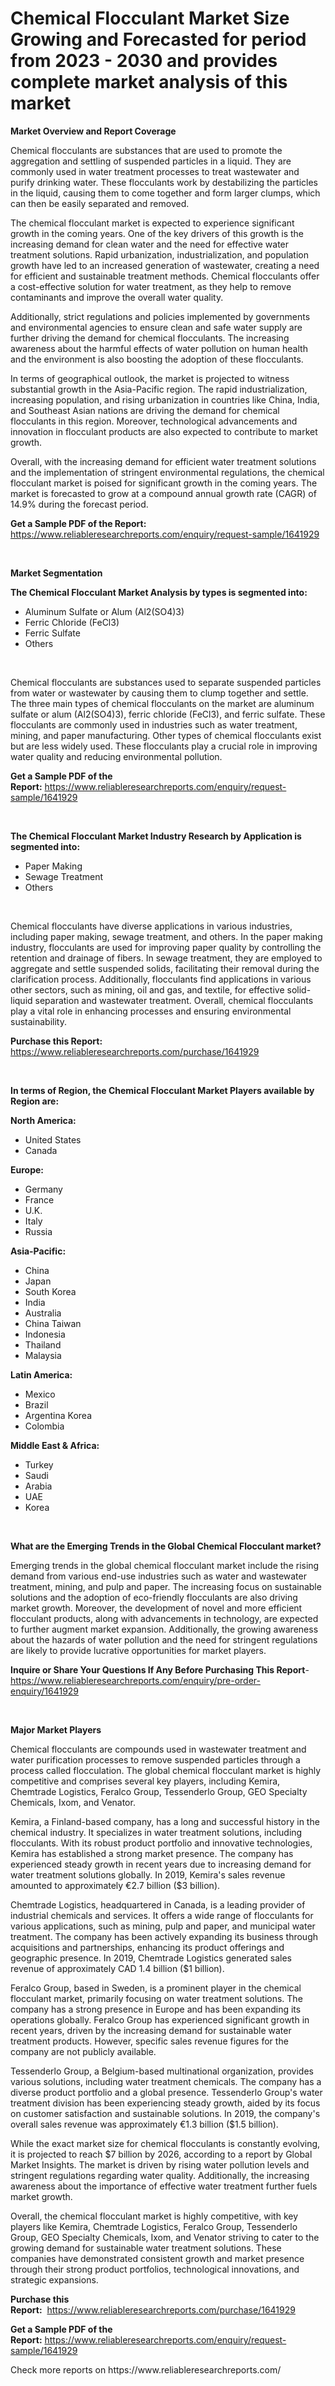 <p><h1>Chemical Flocculant Market Size Growing and Forecasted for period from 2023 - 2030 and provides complete market analysis of this market</h1></p><p><strong>Market Overview and Report Coverage</strong></p>
<p><p>Chemical flocculants are substances that are used to promote the aggregation and settling of suspended particles in a liquid. They are commonly used in water treatment processes to treat wastewater and purify drinking water. These flocculants work by destabilizing the particles in the liquid, causing them to come together and form larger clumps, which can then be easily separated and removed.</p><p>The chemical flocculant market is expected to experience significant growth in the coming years. One of the key drivers of this growth is the increasing demand for clean water and the need for effective water treatment solutions. Rapid urbanization, industrialization, and population growth have led to an increased generation of wastewater, creating a need for efficient and sustainable treatment methods. Chemical flocculants offer a cost-effective solution for water treatment, as they help to remove contaminants and improve the overall water quality.</p><p>Additionally, strict regulations and policies implemented by governments and environmental agencies to ensure clean and safe water supply are further driving the demand for chemical flocculants. The increasing awareness about the harmful effects of water pollution on human health and the environment is also boosting the adoption of these flocculants.</p><p>In terms of geographical outlook, the market is projected to witness substantial growth in the Asia-Pacific region. The rapid industrialization, increasing population, and rising urbanization in countries like China, India, and Southeast Asian nations are driving the demand for chemical flocculants in this region. Moreover, technological advancements and innovation in flocculant products are also expected to contribute to market growth.</p><p>Overall, with the increasing demand for efficient water treatment solutions and the implementation of stringent environmental regulations, the chemical flocculant market is poised for significant growth in the coming years. The market is forecasted to grow at a compound annual growth rate (CAGR) of 14.9% during the forecast period.</p></p>
<p><strong>Get a Sample PDF of the Report:</strong> <a href="https://www.reliableresearchreports.com/enquiry/request-sample/1641929">https://www.reliableresearchreports.com/enquiry/request-sample/1641929</a></p>
<p>&nbsp;</p>
<p><strong>Market Segmentation</strong></p>
<p><strong>The Chemical Flocculant Market Analysis by types is segmented into:</strong></p>
<p><ul><li>Aluminum Sulfate or Alum (Al2(SO4)3)</li><li>Ferric Chloride (FeCl3)</li><li>Ferric Sulfate</li><li>Others</li></ul></p>
<p>&nbsp;</p>
<p><p>Chemical flocculants are substances used to separate suspended particles from water or wastewater by causing them to clump together and settle. The three main types of chemical flocculants on the market are aluminum sulfate or alum (Al2(SO4)3), ferric chloride (FeCl3), and ferric sulfate. These flocculants are commonly used in industries such as water treatment, mining, and paper manufacturing. Other types of chemical flocculants exist but are less widely used. These flocculants play a crucial role in improving water quality and reducing environmental pollution.</p></p>
<p><strong>Get a Sample PDF of the Report:</strong>&nbsp;<a href="https://www.reliableresearchreports.com/enquiry/request-sample/1641929">https://www.reliableresearchreports.com/enquiry/request-sample/1641929</a></p>
<p>&nbsp;</p>
<p><strong>The Chemical Flocculant Market Industry Research by Application is segmented into:</strong></p>
<p><ul><li>Paper Making</li><li>Sewage Treatment</li><li>Others</li></ul></p>
<p>&nbsp;</p>
<p><p>Chemical flocculants have diverse applications in various industries, including paper making, sewage treatment, and others. In the paper making industry, flocculants are used for improving paper quality by controlling the retention and drainage of fibers. In sewage treatment, they are employed to aggregate and settle suspended solids, facilitating their removal during the clarification process. Additionally, flocculants find applications in various other sectors, such as mining, oil and gas, and textile, for effective solid-liquid separation and wastewater treatment. Overall, chemical flocculants play a vital role in enhancing processes and ensuring environmental sustainability.</p></p>
<p><strong>Purchase this Report:</strong>&nbsp; <a href="https://www.reliableresearchreports.com/purchase/1641929">https://www.reliableresearchreports.com/purchase/1641929</a></p>
<p>&nbsp;</p>
<p><strong>In terms of Region, the Chemical Flocculant Market Players available by Region are:</strong></p>
<p>
    <p> <strong> North America: </strong>
        <ul>
            <li>United States</li>
            <li>Canada</li>
        </ul>
        </p> 
    <p> <strong> Europe: </strong>
        <ul>
            <li>Germany</li>
            <li>France</li>
            <li>U.K.</li>
            <li>Italy</li>
            <li>Russia</li>
        </ul>
        </p> 
    <p> <strong> Asia-Pacific: </strong>
        <ul>
            <li>China</li>
            <li>Japan</li>
            <li>South Korea</li>
            <li>India</li>
            <li>Australia</li>
            <li>China Taiwan</li>
            <li>Indonesia</li>
            <li>Thailand</li>
            <li>Malaysia</li>
        </ul>
        </p> 
    <p> <strong> Latin America: </strong>
        <ul>
            <li>Mexico</li>
            <li>Brazil</li>
            <li>Argentina Korea</li>
            <li>Colombia</li>
        </ul>
        </p> 
    <p> <strong> Middle East & Africa: </strong>
        <ul>
            <li>Turkey</li>
            <li>Saudi</li>
            <li>Arabia</li>
            <li>UAE</li>
            <li>Korea</li>
        </ul>
    </p>
    </p>
<p>&nbsp;</p>
<p><strong>What are the Emerging Trends in the Global Chemical Flocculant market?</strong></p>
<p><p>Emerging trends in the global chemical flocculant market include the rising demand from various end-use industries such as water and wastewater treatment, mining, and pulp and paper. The increasing focus on sustainable solutions and the adoption of eco-friendly flocculants are also driving market growth. Moreover, the development of novel and more efficient flocculant products, along with advancements in technology, are expected to further augment market expansion. Additionally, the growing awareness about the hazards of water pollution and the need for stringent regulations are likely to provide lucrative opportunities for market players.</p></p>
<p><strong>Inquire or Share Your Questions If Any Before Purchasing This Report</strong>- <a href="https://www.reliableresearchreports.com/enquiry/pre-order-enquiry/1641929">https://www.reliableresearchreports.com/enquiry/pre-order-enquiry/1641929</a></p>
<p>&nbsp;</p>
<p><strong>Major Market Players</strong></p>
<p><p>Chemical flocculants are compounds used in wastewater treatment and water purification processes to remove suspended particles through a process called flocculation. The global chemical flocculant market is highly competitive and comprises several key players, including Kemira, Chemtrade Logistics, Feralco Group, Tessenderlo Group, GEO Specialty Chemicals, Ixom, and Venator.</p><p>Kemira, a Finland-based company, has a long and successful history in the chemical industry. It specializes in water treatment solutions, including flocculants. With its robust product portfolio and innovative technologies, Kemira has established a strong market presence. The company has experienced steady growth in recent years due to increasing demand for water treatment solutions globally. In 2019, Kemira's sales revenue amounted to approximately €2.7 billion ($3 billion).</p><p>Chemtrade Logistics, headquartered in Canada, is a leading provider of industrial chemicals and services. It offers a wide range of flocculants for various applications, such as mining, pulp and paper, and municipal water treatment. The company has been actively expanding its business through acquisitions and partnerships, enhancing its product offerings and geographic presence. In 2019, Chemtrade Logistics generated sales revenue of approximately CAD 1.4 billion ($1 billion).</p><p>Feralco Group, based in Sweden, is a prominent player in the chemical flocculant market, primarily focusing on water treatment solutions. The company has a strong presence in Europe and has been expanding its operations globally. Feralco Group has experienced significant growth in recent years, driven by the increasing demand for sustainable water treatment products. However, specific sales revenue figures for the company are not publicly available.</p><p>Tessenderlo Group, a Belgium-based multinational organization, provides various solutions, including water treatment chemicals. The company has a diverse product portfolio and a global presence. Tessenderlo Group's water treatment division has been experiencing steady growth, aided by its focus on customer satisfaction and sustainable solutions. In 2019, the company's overall sales revenue was approximately €1.3 billion ($1.5 billion).</p><p>While the exact market size for chemical flocculants is constantly evolving, it is projected to reach $7 billion by 2026, according to a report by Global Market Insights. The market is driven by rising water pollution levels and stringent regulations regarding water quality. Additionally, the increasing awareness about the importance of effective water treatment further fuels market growth.</p><p>Overall, the chemical flocculant market is highly competitive, with key players like Kemira, Chemtrade Logistics, Feralco Group, Tessenderlo Group, GEO Specialty Chemicals, Ixom, and Venator striving to cater to the growing demand for sustainable water treatment solutions. These companies have demonstrated consistent growth and market presence through their strong product portfolios, technological innovations, and strategic expansions.</p></p>
<p><strong>Purchase this Report:</strong>&nbsp;&nbsp;<a href="https://www.reliableresearchreports.com/purchase/1641929">https://www.reliableresearchreports.com/purchase/1641929</a></p>
<p></p>
<p><strong>Get a Sample PDF of the Report:</strong>&nbsp;<a href="https://www.reliableresearchreports.com/enquiry/request-sample/1641929">https://www.reliableresearchreports.com/enquiry/request-sample/1641929</a></p>
<p>Check more reports on https://www.reliableresearchreports.com/</p>